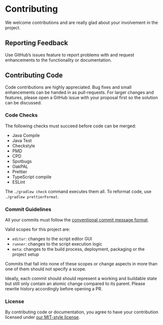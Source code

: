 # Contributing

We welcome contributions and are really glad about your involvement in the project.

## Reporting Feedback

Use GitHub’s issues feature to report problems with and request enhancements to the functionality or documentation.

## Contributing Code

Code contributions are highly appreciated. Bug fixes and small enhancements can be handed in as pull-requests. For larger changes and features, please open a GitHub issue with your proposal first so the solution can be discussed.

### Code Checks

The following checks must succeed before code can be merged:

- Java Compile
- Java Test
- Checkstyle
- PMD
- CPD
- Spotbugs
- OakPAL
- Prettier
- TypeScript compile
- ESLint

The `./gradlew check` command executes them all. To reformat code, use `./gradlew prettierFormat`.

### Commit Guidelines

All your commits must follow the [conventional commit message format](https://www.conventionalcommits.org/en/v1.0.0/#summary).

Valid scopes for this project are:

- `editor`: changes to the script editor GUI
- `runner`: changes to the script execution logic
- `meta`: changes to the build process, deployment, packaging or the project setup

Commits that fall into none of these scopes or change aspects in more than one of them should not specify a scope.

Ideally, each commit should should represent a working and buildable state but still only contain an atomic change compared to its parent. Please rewrite history accordingly before opening a PR.

### License

By contributing code or documentation, you agree to have your contribution licensed under [our MIT-style license](./LICENSE).
